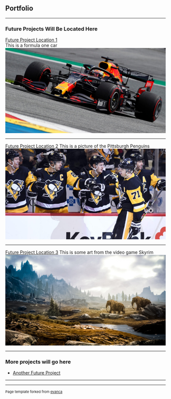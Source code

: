 ## Portfolio

---

### Future Projects Will Be Located Here 

[Future Project Location 1](/sample_page)
<br>This is a formula one car<br/>
<img src="images/red bull.jpg?raw=true"/>

---
[Future Project Location 2](/pdf/sample_presentation.pdf)
This is a picture of the Pittsburgh Penguins
<img src="images/penguins.jpg?raw=true"/>

---
[Future Project Location 3](http://example.com/)
This is some art from the video game Skyrim
<img src="images/skyrim.jpg?raw=true"/>

---

### More projects will go here

- [Another Future Project](http://example.com/)


---




---
<p style="font-size:11px">Page template forked from <a href="https://github.com/evanca/quick-portfolio">evanca</a></p>
<!-- Remove above link if you don't want to attibute -->
